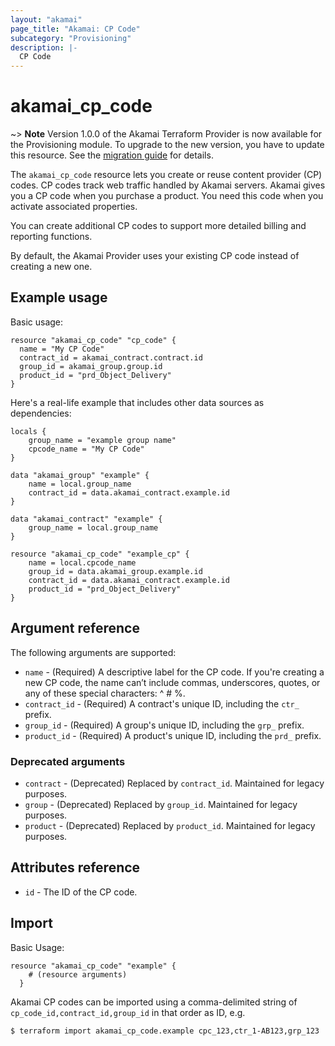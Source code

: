 ```yaml
---
layout: "akamai"
page_title: "Akamai: CP Code"
subcategory: "Provisioning"
description: |-
  CP Code
---
```


# akamai_cp_code

~> **Note** Version 1.0.0 of the Akamai Terraform Provider is now available for the Provisioning module. To upgrade to the new version, you have to update this resource. See the [migration guide](guides/1.0_migration.md) for details. 

The `akamai_cp_code` resource lets you create or reuse content provider (CP) codes.  CP codes track web traffic handled by Akamai servers. Akamai gives you a CP code when you purchase a product. You need this code when you activate associated properties. 

You can create additional CP codes to support more detailed billing and reporting functions.

By default, the Akamai Provider uses your existing CP code instead of creating a new one.

## Example usage

Basic usage:

```hcl
resource "akamai_cp_code" "cp_code" {
  name = "My CP Code"
  contract_id = akamai_contract.contract.id
  group_id = akamai_group.group.id
  product_id = "prd_Object_Delivery"
}
```

Here's a real-life example that includes other data sources as dependencies:

```
locals {
    group_name = "example group name"
    cpcode_name = "My CP Code"
}

data "akamai_group" "example" {
    name = local.group_name
    contract_id = data.akamai_contract.example.id
}

data "akamai_contract" "example" {
    group_name = local.group_name
}

resource "akamai_cp_code" "example_cp" {
    name = local.cpcode_name
    group_id = data.akamai_group.example.id
    contract_id = data.akamai_contract.example.id
    product_id = "prd_Object_Delivery"
}
```
## Argument reference

The following arguments are supported:

* `name` - (Required) A descriptive label for the CP code. If you're creating a new CP code, the name can’t include commas, underscores, quotes, or any of these special characters: ^ # %.
* `contract_id` - (Required) A contract's unique ID, including the `ctr_` prefix. 
* `group_id` - (Required) A group's unique ID, including the `grp_` prefix.
* `product_id` - (Required) A product's unique ID, including the `prd_` prefix.

### Deprecated arguments

* `contract` - (Deprecated) Replaced by `contract_id`. Maintained for legacy purposes.
* `group` - (Deprecated) Replaced by `group_id`. Maintained for legacy purposes.
* `product` - (Deprecated) Replaced by `product_id`. Maintained for legacy purposes.

## Attributes reference

* `id` - The ID of the CP code.

## Import

Basic Usage:

```hcl
resource "akamai_cp_code" "example" {
    # (resource arguments)
  }
```

Akamai CP codes can be imported using a comma-delimited string of `cp_code_id,contract_id,group_id` in that order as ID, e.g.

```shell
$ terraform import akamai_cp_code.example cpc_123,ctr_1-AB123,grp_123
```